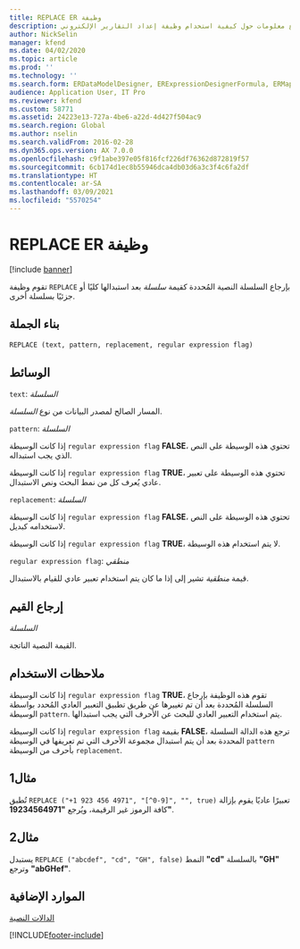 ```yaml
---
title: REPLACE ER وظيفة
description: يوفر هذا الموضوع معلومات حول كيفية استخدام وظيفة إعداد التقارير الإلكتروني REPLACE (ER).
author: NickSelin
manager: kfend
ms.date: 04/02/2020
ms.topic: article
ms.prod: ''
ms.technology: ''
ms.search.form: ERDataModelDesigner, ERExpressionDesignerFormula, ERMappedFormatDesigner, ERModelMappingDesigner
audience: Application User, IT Pro
ms.reviewer: kfend
ms.custom: 58771
ms.assetid: 24223e13-727a-4be6-a22d-4d427f504ac9
ms.search.region: Global
ms.author: nselin
ms.search.validFrom: 2016-02-28
ms.dyn365.ops.version: AX 7.0.0
ms.openlocfilehash: c9f1abe397e05f816fcf226df76362d872819f57
ms.sourcegitcommit: 6cb174d1ec8b55946dca4db03d6a3c3f4c6fa2df
ms.translationtype: HT
ms.contentlocale: ar-SA
ms.lasthandoff: 03/09/2021
ms.locfileid: "5570254"
---
```

# <a name="replace-er-function"></a>REPLACE ER وظيفة

[!include [banner](../includes/banner.md)]

تقوم وظيفة `REPLACE` بإرجاع السلسلة النصية المُحددة كقيمة *سلسلة* بعد استبدالها كليًا أو جزئيًا بسلسلة أخرى.

## <a name="syntax"></a>بناء الجملة

```vb
REPLACE (text, pattern, replacement, regular expression flag)
```

## <a name="arguments"></a>الوسائط

`text`: *السلسلة*

المسار الصالح لمصدر البيانات من نوع *السلسلة*.

`pattern`: *السلسلة*

إذا كانت الوسيطة `regular expression flag` **FALSE**، تحتوي هذه الوسيطة على النص الذي يجب استبداله.

إذا كانت الوسيطة `regular expression flag` **TRUE**، تحتوي هذه الوسيطة على تعبير عادي يُعرف كل من نمط البحث ونص الاستبدال.

`replacement`: *السلسلة*

إذا كانت الوسيطة `regular expression flag` **FALSE**، تحتوي هذه الوسيطة على النص لاستخدامه كبديل.

إذا كانت الوسيطة `regular expression flag` **TRUE**، لا يتم استخدام هذه الوسيطة.

`regular expression flag`: *منطقي*

قيمة *منطقية* تشير إلى إذا ما كان يتم استخدام تعبير عادي للقيام بالاستبدال.

## <a name="return-values"></a>إرجاع القيم

*السلسلة*

القيمة النصية الناتجة.

## <a name="usage-notes"></a>ملاحظات الاستخدام

إذا كانت الوسيطة `regular expression flag` **TRUE**، تقوم هذه الوظيفة بإرجاع السلسلة المُحددة بعد أن تم تغييرها عن طريق تطبيق التعبير العادي المُحدد بواسطة الوسيطة `pattern`. يتم استخدام التعبير العادي للبحث عن الأحرف التي يجب استبدالها.

إذا كانت الوسيطة `regular expression flag` بقيمة **FALSE**، ترجع هذه الدالة السلسلة المحددة بعد أن يتم استبدال مجموعة الأحرف التي تم تعريفها في الوسيطة `pattern` بأحرف من الوسيطة `replacement`. 

## <a name="example-1"></a>مثال1

تُطبق `REPLACE ("+1 923 456 4971", "[^0-9]", "", true)` تعبيرًا عاديًا يقوم بإزالة كافة الرموز غير الرقيمة، ويُرجع **"19234564971"**.  

## <a name="example-2"></a>مثال2

يستبدل `REPLACE ("abcdef", "cd", "GH", false)` النمط **"cd"** بالسلسلة **"GH"** وترجع **"abGHef"**.

## <a name="additional-resources"></a>الموارد الإضافية

[الدالات النصية](er-functions-category-text.md)


[!INCLUDE[footer-include](../../../includes/footer-banner.md)]